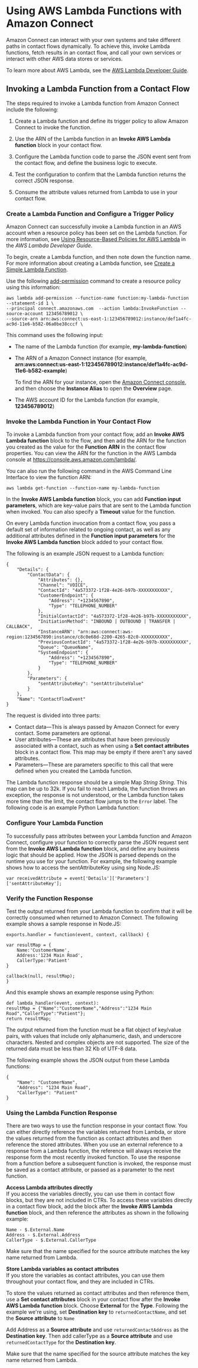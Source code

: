 # Using AWS Lambda Functions with Amazon Connect<a name="connect-lambda-functions"></a>

Amazon Connect can interact with your own systems and take different paths in contact flows dynamically\. To achieve this, invoke Lambda functions, fetch results in an contact flow, and call your own services or interact with other AWS data stores or services\.

To learn more about AWS Lambda, see the [AWS Lambda Developer Guide](http://docs.aws.amazon.com/lambda/latest/dg/)\.

## Invoking a Lambda Function from a Contact Flow<a name="allow-call-function"></a>

The steps required to invoke a Lambda function from Amazon Connect include the following:

1. Create a Lambda function and define its trigger policy to allow Amazon Connect to invoke the function\.

1. Use the ARN of the Lambda function in an **Invoke AWS Lambda function** block in your contact flow\.

1. Configure the Lambda function code to parse the JSON event sent from the contact flow, and define the business logic to execute\.

1. Test the configuration to confirm that the Lambda function returns the correct JSON response\.

1. Consume the attribute values returned from Lambda to use in your contact flow\.

### Create a Lambda Function and Configure a Trigger Policy<a name="lambda-policy"></a>

Amazon Connect can successfully invoke a Lambda function in an AWS account when a resource policy has been set on the Lambda function\. For more information, see [Using Resource\-Based Policies for AWS Lambda](http://docs.aws.amazon.com/lambda/latest/dg/access-control-resource-based.html) in the *AWS Lambda Developer Guide*\.

To begin, create a Lambda function, and then note down the function name\. For more information about creating a Lambda function, see [Create a Simple Lambda Function](http://docs.aws.amazon.com/lambda/latest/dg/get-started-create-function.html)\.

Use the following [add\-permission](http://docs.aws.amazon.com/cli/latest/reference/lambda/add-permission.html) command to create a resource policy using this information:

```
aws lambda add-permission --function-name function:my-lambda-function --statement-id 1 \
--principal connect.amazonaws.com  --action lambda:InvokeFunction --source-account 123456789012 \
--source-arn arn:aws:connect:us-east-1:123456789012:instance/def1a4fc-ac9d-11e6-b582-06a0be38cccf \
```

This command uses the following input:
+ The name of the Lambda function \(for example, **my\-lambda\-function**\)
+ The ARN of a Amazon Connect instance \(for example, **arn:aws:connect:us\-east\-1:123456789012:instance/def1a4fc\-ac9d\-11e6\-b582\-example**\)

  To find the ARN for your instance, open the [Amazon Connect console](https://console.aws.amazon.com/connect), and then choose the **Instance Alias** to open the **Overview** page\.
+ The AWS account ID for the Lambda function \(for example, **123456789012**\)

### Invoke the Lambda Function in Your Contact Flow<a name="funtion-contact-flow"></a>

To invoke a Lambda function from your contact flow, add an **Invoke AWS Lambda function** block to the flow, and then add the ARN for the function you created as the value for the **Function ARN** in the contact flow properties\. You can view the ARN for the function in the AWS Lambda console at [https://console\.aws\.amazon\.com/lambda/](https://console.aws.amazon.com/lambda/)\.

You can also run the following command in the AWS Command Line Interface to view the function ARN:

```
aws lambda get-function --function-name my-lambda-function
```

In the **Invoke AWS Lambda function** block, you can add **Function input parameters**, which are key\-value pairs that are sent to the Lambda function when invoked\. You can also specify a **Timeout** value for the function\.

On every Lambda function invocation from a contact flow, you pass a default set of information related to ongoing contact, as well as any additional attributes defined in the **Function input parameters** for the **Invoke AWS Lambda function** block added to your contact flow\.

The following is an example JSON request to a Lambda function:

```
{
    "Details": {
        "ContactData": {
            "Attributes": {},
            "Channel": "VOICE",
            "ContactId": "4a573372-1f28-4e26-b97b-XXXXXXXXXXX",
            "CustomerEndpoint": {
                "Address": "+1234567890",
                "Type": "TELEPHONE_NUMBER"
            },
            "InitialContactId": "4a573372-1f28-4e26-b97b-XXXXXXXXXXX",
            "InitiationMethod": "INBOUND | OUTBOUND | TRANSFER | CALLBACK",
            "InstanceARN": "arn:aws:connect:aws-region:1234567890:instance/c8c0e68d-2200-4265-82c0-XXXXXXXXXX",
            "PreviousContactId": "4a573372-1f28-4e26-b97b-XXXXXXXXXX",
            "Queue": "QueueName",
            "SystemEndpoint": {
                "Address": "+1234567890",
                "Type": "TELEPHONE_NUMBER"
            }
        },
        "Parameters": {
            "sentAttributeKey": "sentAttributeValue"
        }
    },
    "Name": "ContactFlowEvent"
}
```

The request is divided into three parts:
+ Contact data—This is always passed by Amazon Connect for every contact\. Some parameters are optional\.
+ User attributes—These are attributes that have been previously associated with a contact, such as when using a **Set contact attributes** block in a contact flow\. This map may be empty if there aren't any saved attributes\.
+ Parameters—These are parameters specific to this call that were defined when you created the Lambda function\.

The Lambda function response should be a simple Map *String String*\. This map can be up to 32k\. If you fail to reach Lambda, the function throws an exception, the response is not understood, or the Lambda function takes more time than the limit, the contact flow jumps to the `Error` label\. The following code is an example Python Lambda function:

### Configure Your Lambda Function<a name="function-parsing"></a>

To successfully pass attributes between your Lambda function and Amazon Connect, configure your function to correctly parse the JSON request sent from the **Invoke AWS Lambda function** block, and define any business logic that should be applied\. How the JSON is parsed depends on the runtime you use for your function\. For example, the following example shows how to access the sentAttributeKey using sing Node\.JS:

```
var receivedAttribute = event['Details']['Parameters']['sentAttributeKey'];
```

### Verify the Function Response<a name="verify-function"></a>

Test the output returned from your Lambda function to confirm that it will be correctly consumed when returned to Amazon Connect\. The following example shows a sample response in Node\.JS:

```
exports.handler = function(event, context, callback) {

var resultMap = {
    Name:'CustomerName',
    Address:'1234 Main Road',
    CallerType:'Patient'
}

callback(null, resultMap);
}
```

And this example shows an example response using Python:

```
def lambda_handler(event, context):
resultMap = {"Name":"CustomerName","Address":"1234 Main Road","CallerType":"Patient"};
return resultMap;
```

The output returned from the function must be a flat object of key/value pairs, with values that include only alphanumeric, dash, and underscore characters\. Nested and complex objects are not supported\. The size of the returned data must be less than 32 Kb of UTF\-8 data\.

The following example shows the JSON output from these Lambda functions:

```
{
    "Name": "CustomerName",
    "Address": "1234 Main Road",
    "CallerType": "Patient"
}
```

### Using the Lambda Function Response<a name="process-function-response"></a>

There are two ways to use the function response in your contact flow\. You can either directly reference the variables returned from Lambda, or store the values returned from the function as contact attributes and then reference the stored attributes\. When you use an external reference to a response from a Lambda function, the reference will always receive the response form the most recently invoked function\. To use the response from a function before a subsequent function is invoked, the response must be saved as a contact attribute, or passed as a parameter to the next function\.

**Access Lambda attributes directly**  
If you access the variables directly, you can use them in contact flow blocks, but they are not included in CTRs\. To access these variables directly in a contact flow block, add the block after the **Invoke AWS Lambda function** block, and then reference the attributes as shown in the following example: 

```
Name - $.External.Name
Address - $.External.Address
CallerType - $.External.CallerType
```

Make sure that the name specified for the source attribute matches the key name returned from Lambda\.

**Store Lambda variables as contact attributes**  
If you store the variables as contact attributes, you can use them throughout your contact flow, and they are included in CTRs\.

To store the values returned as contact attributes and then reference them, use a **Set contact attributes** block in your contact flow after the **Invoke AWS Lambda function** block\. Choose **External** for the **Type**\. Following the example we're using, set **Destination key** to `returnedContactName`, and set the **Source attribute** to `Name`

Add Address as a **Source attribute** and use `returnedContactAddress` as the **Destination key**\. Then add callerType as a **Source attribute** and use `returnedContactType` for the **Destination key**\.

Make sure that the name specified for the source attribute matches the key name returned from Lambda\.